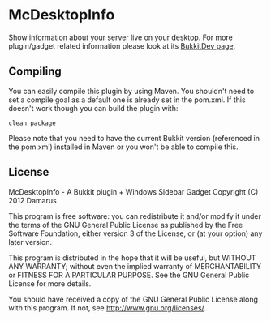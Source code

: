 McDesktopInfo
=============

Show information about your server live on your desktop. For more plugin/gadget related information please look at its [BukkitDev page](http://dev.bukkit.org/server-mods/mcdesktopinfo/).

Compiling
---------

You can easily compile this plugin by using Maven. You shouldn't need to set a compile goal as a default one is already set in the pom.xml. If this doesn't work though you can build the plugin with:

    clean package

Please note that you need to have the current Bukkit version (referenced in the pom.xml) installed in Maven or you won't be able to compile this.

License
-------

McDesktopInfo - A Bukkit plugin + Windows Sidebar Gadget
Copyright (C) 2012  Damarus

This program is free software: you can redistribute it and/or modify
it under the terms of the GNU General Public License as published by
the Free Software Foundation, either version 3 of the License, or
(at your option) any later version.

This program is distributed in the hope that it will be useful,
but WITHOUT ANY WARRANTY; without even the implied warranty of
MERCHANTABILITY or FITNESS FOR A PARTICULAR PURPOSE.  See the
GNU General Public License for more details.

You should have received a copy of the GNU General Public License
along with this program.  If not, see <http://www.gnu.org/licenses/>.
